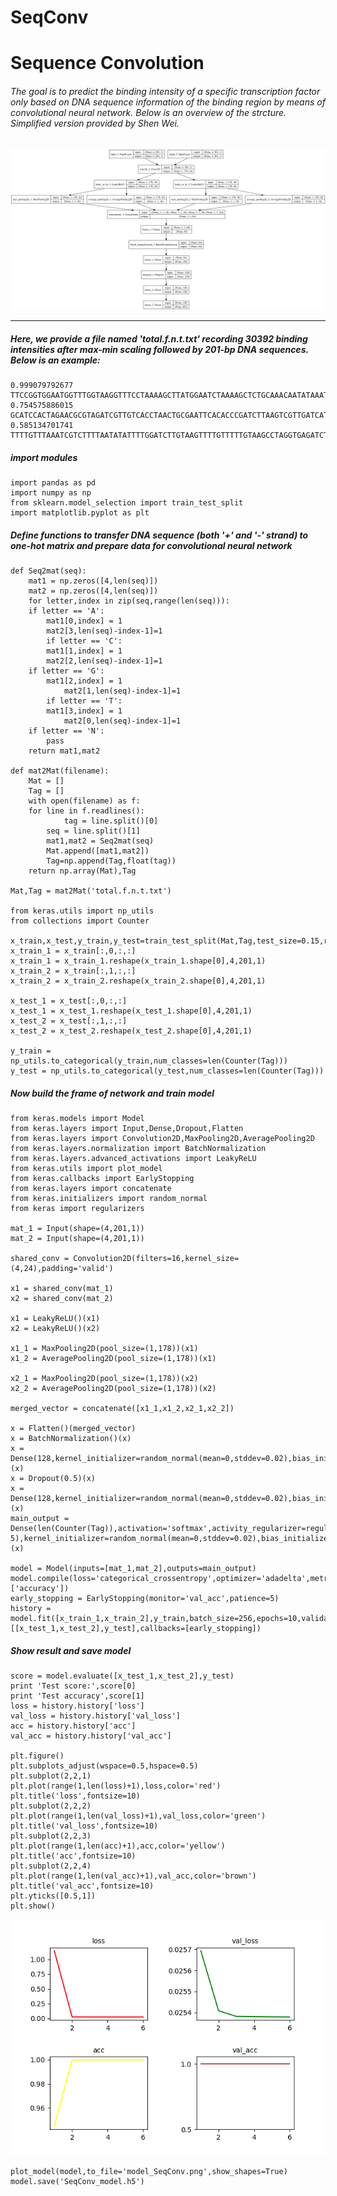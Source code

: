 # SeqConv
# Sequence Convolution

###### The goal is to predict the binding intensity of a specific transcription factor only based on DNA sequence information of the binding region by means of convolutional neural network. Below is an overview of the strcture. Simplified version provided by Shen Wei.
![](model_SeqConv.png)

 ***
##### Here, we provide a file named 'total.f.n.t.txt' recording 30392 binding intensities after max-min scaling followed by 201-bp DNA sequences. Below is an example:

    
    0.999079792677  TTCCGGTGGAATGGTTTGGTAAGGTTTCCTAAAAGCTTATGGAATCTAAAAGCTCTGCAAACAATATAAATATCAATTAGTGATACTTTTACACTGAGAATCTGATCCGACCGTTACAGTTACGCATATATATTATACACTGAATATTTTATTATAATTCATGTTACTTTTCTTTTGTTATATGTTTGATTTTTTCTTGTT
    0.754575886015  GCATCCACTAGAACGCGTAGATCGTTGTCACCTAACTGCGAATTCACACCCGATCTTAAGTCGTTGATCATTCTTTGATGTTCTTCCTTCCAACGTGTATATTCCAATTCAAATGAAAAGACACCTACAACATCAAAACCAACTTCATTCTTAGTAAAAGATCACAAAGAGTCAAGAAGTGTTATGTGAGATTCTGAAAGT
    0.585134701741  TTTTGTTTAAATCGTCTTTTAATATATTTTGGATCTTGTAAGTTTTGTTTTTGTAAGCCTAGGTGAGATCTGGATTCTAAATCTATTACCGAAAACAGAATCTTTGAAAGTGGATCAACGTGTCCATAAATTTGGTAGCGATGCATATATTATAAATCTAAATACTGTAGGATACAATTTGACACGTAATGTATTGGTGAA


##### import modules

    
    import pandas as pd
    import numpy as np
    from sklearn.model_selection import train_test_split
    import matplotlib.pyplot as plt

##### Define functions to transfer DNA sequence (both '+' and '-' strand) to one-hot matrix and prepare data for convolutional neural network


    def Seq2mat(seq):
	    mat1 = np.zeros([4,len(seq)])
	    mat2 = np.zeros([4,len(seq)])
	    for letter,index in zip(seq,range(len(seq))):
		if letter == 'A':
		    mat1[0,index] = 1
		    mat2[3,len(seq)-index-1]=1
	        if letter == 'C':
		    mat1[1,index] = 1
		    mat2[2,len(seq)-index-1]=1
		if letter == 'G':
		    mat1[2,index] = 1
	    	    mat2[1,len(seq)-index-1]=1
	    	if letter == 'T':
		    mat1[3,index] = 1
	    	    mat2[0,len(seq)-index-1]=1
		if letter == 'N':
		    pass
	    return mat1,mat2

    def mat2Mat(filename):
	    Mat = []
	    Tag = []
	    with open(filename) as f:
		for line in f.readlines():
	            tag = line.split()[0]
		    seq = line.split()[1]
		    mat1,mat2 = Seq2mat(seq)
		    Mat.append([mat1,mat2])
		    Tag=np.append(Tag,float(tag))
	    return np.array(Mat),Tag

    Mat,Tag = mat2Mat('total.f.n.t.txt')
    
    from keras.utils import np_utils
    from collections import Counter
    
    x_train,x_test,y_train,y_test=train_test_split(Mat,Tag,test_size=0.15,random_state=12580)
    x_train_1 = x_train[:,0,:,:]
    x_train_1 = x_train_1.reshape(x_train_1.shape[0],4,201,1)
    x_train_2 = x_train[:,1,:,:]
    x_train_2 = x_train_2.reshape(x_train_2.shape[0],4,201,1)

    x_test_1 = x_test[:,0,:,:]
    x_test_1 = x_test_1.reshape(x_test_1.shape[0],4,201,1)
    x_test_2 = x_test[:,1,:,:]
    x_test_2 = x_test_2.reshape(x_test_2.shape[0],4,201,1)

    y_train = np_utils.to_categorical(y_train,num_classes=len(Counter(Tag)))
    y_test = np_utils.to_categorical(y_test,num_classes=len(Counter(Tag)))


##### Now build the frame of network and train model


    from keras.models import Model
    from keras.layers import Input,Dense,Dropout,Flatten
    from keras.layers import Convolution2D,MaxPooling2D,AveragePooling2D
    from keras.layers.normalization import BatchNormalization
    from keras.layers.advanced_activations import LeakyReLU
    from keras.utils import plot_model
    from keras.callbacks import EarlyStopping
    from keras.layers import concatenate
    from keras.initializers import random_normal
    from keras import regularizers
    
    mat_1 = Input(shape=(4,201,1))
    mat_2 = Input(shape=(4,201,1))
    
    shared_conv = Convolution2D(filters=16,kernel_size=(4,24),padding='valid')
    
    x1 = shared_conv(mat_1)
    x2 = shared_conv(mat_2)
    
    x1 = LeakyReLU()(x1)
    x2 = LeakyReLU()(x2)
    
    x1_1 = MaxPooling2D(pool_size=(1,178))(x1) 
    x1_2 = AveragePooling2D(pool_size=(1,178))(x1)
    
    x2_1 = MaxPooling2D(pool_size=(1,178))(x2)
    x2_2 = AveragePooling2D(pool_size=(1,178))(x2)
    
    merged_vector = concatenate([x1_1,x1_2,x2_1,x2_2])
    
    x = Flatten()(merged_vector)
    x = BatchNormalization()(x)
    x = Dense(128,kernel_initializer=random_normal(mean=0,stddev=0.02),bias_initializer=random_normal(mean=0,stddev=0.02))(x)
    x = Dropout(0.5)(x)
    x = Dense(128,kernel_initializer=random_normal(mean=0,stddev=0.02),bias_initializer=random_normal(mean=0,stddev=0.02))(x)
    main_output = Dense(len(Counter(Tag)),activation='softmax',activity_regularizer=regularizers.l2(10e-5),kernel_initializer=random_normal(mean=0,stddev=0.02),bias_initializer=random_normal(mean=0,stddev=0.02))(x)
    
    model = Model(inputs=[mat_1,mat_2],outputs=main_output)
    model.compile(loss='categorical_crossentropy',optimizer='adadelta',metrics=['accuracy'])
    early_stopping = EarlyStopping(monitor='val_acc',patience=5)
    history = model.fit([x_train_1,x_train_2],y_train,batch_size=256,epochs=10,validation_data=[[x_test_1,x_test_2],y_test],callbacks=[early_stopping])
 
 ##### Show result and save model
    
    score = model.evaluate([x_test_1,x_test_2],y_test)
    print 'Test score:',score[0]
    print 'Test accuracy',score[1]
    loss = history.history['loss']
    val_loss = history.history['val_loss']
    acc = history.history['acc']
    val_acc = history.history['val_acc']
    
    plt.figure()
    plt.subplots_adjust(wspace=0.5,hspace=0.5)
    plt.subplot(2,2,1)
    plt.plot(range(1,len(loss)+1),loss,color='red')
    plt.title('loss',fontsize=10)
    plt.subplot(2,2,2)
    plt.plot(range(1,len(val_loss)+1),val_loss,color='green')
    plt.title('val_loss',fontsize=10)
    plt.subplot(2,2,3)
    plt.plot(range(1,len(acc)+1),acc,color='yellow')
    plt.title('acc',fontsize=10)
    plt.subplot(2,2,4)
    plt.plot(range(1,len(val_acc)+1),val_acc,color='brown')
    plt.title('val_acc',fontsize=10)
    plt.yticks([0.5,1])
    plt.show()

![](Figure_1.png)

    plot_model(model,to_file='model_SeqConv.png',show_shapes=True)
    model.save('SeqConv_model.h5')
